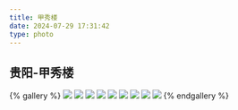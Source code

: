 ```yaml
---
title: 甲秀楼
date: 2024-07-29 17:31:42
type: photo
---
```


## 贵阳-甲秀楼

{% gallery %}
![](https://file-1305436646.cos.ap-nanjing.myqcloud.com/blog/photo/14/DSCF0037.webp)
![](https://file-1305436646.cos.ap-nanjing.myqcloud.com/blog/photo/14/DSCF0058.webp)
![](https://file-1305436646.cos.ap-nanjing.myqcloud.com/blog/photo/14/DSCF9172.webp)
![](https://file-1305436646.cos.ap-nanjing.myqcloud.com/blog/photo/14/DSCF9526.webp)
![](https://file-1305436646.cos.ap-nanjing.myqcloud.com/blog/photo/14/DSCF9754.webp)
![](https://file-1305436646.cos.ap-nanjing.myqcloud.com/blog/photo/14/DSCF9778.webp)
![](https://file-1305436646.cos.ap-nanjing.myqcloud.com/blog/photo/14/DSCF9805.webp)
![](https://file-1305436646.cos.ap-nanjing.myqcloud.com/blog/photo/14/DSCF9873.webp)
![](https://file-1305436646.cos.ap-nanjing.myqcloud.com/blog/photo/14/DSCF9987.webp)
{% endgallery %}